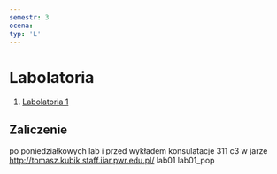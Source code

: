 ```yaml
---
semestr: 3
ocena: 
typ: 'L'
---
```


# Labolatoria
1. [Labolatoria 1](/Notatki/Semestr%203/Języki%20programowania/Labolatoria/Labolatoria%201/Labolatoria%201.md)

## Zaliczenie
po poniedziałkowych lab i przed wykładem konsulatacje
311 c3
w jarze
http://tomasz.kubik.staff.iiar.pwr.edu.pl/
lab01
lab01_pop
